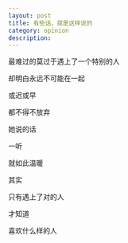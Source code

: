 ```yaml
---
layout: post
title: 有些话，就是这样说的
category: opinion
description: 
---
```



最难过的莫过于遇上了一个特别的人

却明白永远不可能在一起

或迟或早

都不得不放弃



她说的话

一听

就如此温暖


其实

只有遇上了对的人

才知道

喜欢什么样的人

